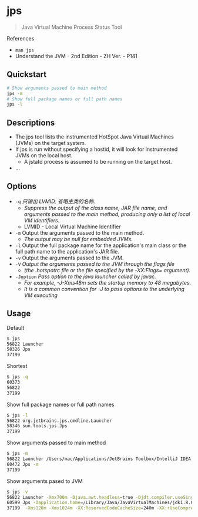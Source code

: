# jps

> Java Virtual Machine Process Status Tool

References

- `man jps`
- Understand the JVM - 2nd Edition - ZH Ver. - P141

## Quickstart

```bash
# Show arguments passed to main method
jps -m
# Show full package names or full path names
jps -l
```

## Descriptions

- The jps tool lists the instrumented HotSpot Java Virtual Machines (JVMs) on the target system.
- If jps is run without specifying a hostid, it will look for instrumented JVMs on the local host.
    - A jstatd process is assumed to be running on the target host.
- …

## Options

- `-q` _只输出 LVMID, 省略主类的名称._
    - _Suppress the output of the class name, JAR file name, and arguments passed to the main method, producing only a list of local VM identifiers._
    - LVMID - Local Virtual Machine Identifier
- `-m` Output the arguments passed to the main method.
    - _The output may be null for embedded JVMs._
- `-l` Output the full package name for the application's main class or the full path name to the application's JAR file.
- `-v` Output the arguments passed to the JVM.
- `-V` _Output the arguments passed to the JVM through the flags file_
    - _(the .hotspotrc file or the file specified by the -XX:Flags=<filename> argument)._
- `-Joption` _Pass option to the java launcher called by javac._
    - _For example, -J-Xms48m sets the startup memory to 48 megabytes._
    - _It is a common convention for -J to pass options to the underlying VM executing_

## Usage

Default

```bash
$ jps
56822 Launcher
58326 Jps
37199
```

Shortest

```bash
$ jps -q
60373
56822
37199
```

Show full package names or full path names

```bash
$ jps -l
56822 org.jetbrains.jps.cmdline.Launcher
58346 sun.tools.jps.Jps
37199
```

Show arguments passed to main method

```bash
$ jps -m
56822 Launcher /Users/mac/Applications/JetBrains Toolbox/IntelliJ IDEA.app/Contents/lib/netty-resolver-4.1.47.Final.jar:/Users/mac/Applications/JetBrains Toolbox/IntelliJ IDEA.app/Contents/lib/maven-resolver-provider-3.6.1.jar:/Users/mac/Applications/JetBrains Toolbox/IntelliJ IDEA.app/Contents/lib/log4j.jar:/Users/mac/Applications/JetBrains Toolbox/IntelliJ IDEA.app/Contents/lib/maven-model-3.6.1.jar:/Users/mac/Applications/JetBrains Toolbox/IntelliJ IDEA.app/Contents/lib/idea_rt.jar:/Users/mac/Applications/JetBrains Toolbox/IntelliJ IDEA.app/Contents/lib/jps-model.jar:/Users/mac/Applications/JetBrains Toolbox/IntelliJ IDEA.app/Contents/lib/netty-buffer-4.1.47.Final.jar:/Users/mac/Applications/JetBrains Toolbox/IntelliJ IDEA.app/Contents/plugins/java/lib/aether-dependency-resolver.jar:/Users/mac/Applications/JetBrains Toolbox/IntelliJ IDEA.app/Contents/lib/annotations.jar:/Users/mac/Applications/JetBrains Toolbox/IntelliJ IDEA.app/Contents/lib/oro-2.0.8.jar:/Users/mac/Applications/JetBrai
60472 Jps -m
37199
```

Show arguments pased to JVM

```bash
$ jps -v
56822 Launcher -Xmx700m -Djava.awt.headless=true -Djdt.compiler.useSingleThread=true -Dpreload.project.path=/Users/mac/Documents/java.buyermall -Dpreload.config.path=/Users/mac/Library/Application Support/JetBrains/IntelliJIdea2020.1/options -Dcompile.parallel=false -Drebuild.on.dependency.change=true -Djava.net.preferIPv4Stack=true -Dio.netty.initialSeedUniquifier=-7963982648567631968 -Dfile.encoding=UTF-8 -Duser.language=en -Duser.country=CN -Didea.paths.selector=IntelliJIdea2020.1 -Didea.home.path=/Users/mac/Applications/JetBrains Toolbox/IntelliJ IDEA.app/Contents -Didea.config.path=/Users/mac/Library/Application Support/JetBrains/IntelliJIdea2020.1 -Didea.plugins.path=/Users/mac/Library/Application Support/JetBrains/IntelliJIdea2020.1/plugins -Djps.log.dir=/Users/mac/Library/Logs/JetBrains/IntelliJIdea2020.1/build-log -Djps.fallback.jdk.home=/Users/mac/Applications/JetBrains Toolbox/IntelliJ IDEA.app/Contents/jbr/Contents/Home -Djps.fallback.jdk.version=11.0.6 -Dio.netty.noUnsafe=true -Djava.io.tmpdir=/Users/mac/Librar
60599 Jps -Dapplication.home=/Library/Java/JavaVirtualMachines/jdk1.8.0_221.jdk/Contents/Home -Xms8m
37199  -Xms128m -Xmx1024m -XX:ReservedCodeCacheSize=240m -XX:+UseCompressedOops -Dfile.encoding=UTF-8 -XX:+UseConcMarkSweepGC -XX:SoftRefLRUPolicyMSPerMB=50 -ea -XX:CICompilerCount=2 -Dsun.io.useCanonPrefixCache=false -Djava.net.preferIPv4Stack=true -Djdk.http.auth.tunneling.disabledSchemes="" -XX:+HeapDumpOnOutOfMemoryError -XX:-OmitStackTraceInFastThrow -Djdk.attach.allowAttachSelf -Dkotlinx.coroutines.debug=off -Xverify:none -XX:ErrorFile=/Users/mac/java_error_in_idea_%p.log -XX:HeapDumpPath=/Users/mac/java_error_in_idea.hprof -Djb.vmOptionsFile=/Users/mac/Library/Application Support/JetBrains/IntelliJIdea2020.1/idea.vmoptions -Didea.home.path=/Users/mac/Applications/JetBrains Toolbox/IntelliJ IDEA.app/Contents -Didea.executable=idea -Didea.paths.selector=IntelliJIdea2020.1 -Didea.vendor.name=JetBrains
```
